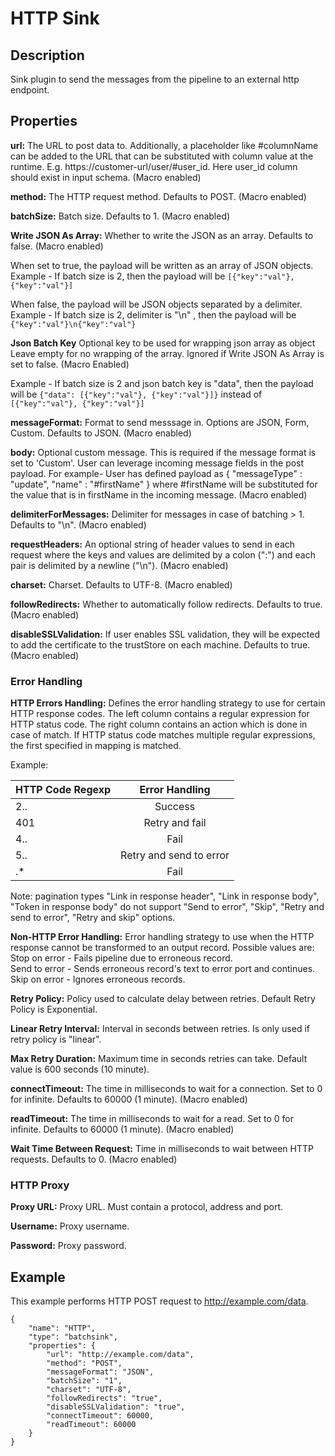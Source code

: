 # HTTP Sink


Description
-----------
Sink plugin to send the messages from the pipeline to an external http endpoint.

Properties
----------

**url:** The URL to post data to. Additionally, a placeholder like #columnName can be added to the URL that can be 
substituted with column value at the runtime. E.g. https://customer-url/user/#user_id. Here user_id column should exist 
in input schema. (Macro enabled)

**method:** The HTTP request method. Defaults to POST. (Macro enabled)

**batchSize:** Batch size. Defaults to 1. (Macro enabled)

**Write JSON As Array:** Whether to write the JSON as an array. Defaults to false. (Macro enabled)

When set to true, the payload will be written as an array of JSON objects.
Example - If batch size is 2, then the payload will be `[{"key":"val"}, {"key":"val"}]`

When false, the payload will be JSON objects separated by a delimiter.
Example - If batch size is 2, delimiter is "\n" , then the payload will be `{"key":"val"}\n{"key":"val"}`

**Json Batch Key** Optional key to be used for wrapping json array as object
Leave empty for no wrapping of the array. Ignored if Write JSON As Array is set to false. (Macro Enabled)

Example - If batch size is 2 and json batch key is "data", then the payload will be
`{"data": [{"key":"val"}, {"key":"val"}]}` instead of `[{"key":"val"}, {"key":"val"}]`

**messageFormat:** Format to send messsage in. Options are JSON, Form, Custom. Defaults to JSON. (Macro enabled)

**body:** Optional custom message. This is required if the message format is set to 'Custom'.
          User can leverage incoming message fields in the post payload.
          For example-
          User has defined payload as \{ "messageType" : "update", "name" : "#firstName" \}
          where #firstName will be substituted for the value that is in firstName in the incoming message. (Macro enabled)

**delimiterForMessages:** Delimiter for messages in case of batching > 1. Defaults to "\n". (Macro enabled)

**requestHeaders:** An optional string of header values to send in each request where the keys and values are
delimited by a colon (":") and each pair is delimited by a newline ("\n"). (Macro enabled)

**charset:** Charset. Defaults to UTF-8. (Macro enabled)

**followRedirects:** Whether to automatically follow redirects. Defaults to true. (Macro enabled)

**disableSSLValidation:**  If user enables SSL validation, they will be expected to add the certificate to the trustStore on each machine. Defaults to true. (Macro enabled)

### Error Handling

**HTTP Errors Handling:** Defines the error handling strategy to use for certain HTTP response codes.
The left column contains a regular expression for HTTP status code. The right column contains an action which
is done in case of match. If HTTP status code matches multiple regular expressions, the first specified in mapping
is matched.

Example:

| HTTP Code Regexp  | Error Handling          |
| ----------------- |:-----------------------:|
| 2..               | Success                 |
| 401               | Retry and fail          |
| 4..               | Fail                    |
| 5..               | Retry and send to error |
| .*                | Fail                    |

Note: pagination types "Link in response header", "Link in response body", "Token in response body" do not support
"Send to error", "Skip", "Retry and send to error", "Retry and skip" options.

**Non-HTTP Error Handling:** Error handling strategy to use when the HTTP response cannot be transformed to an output record.
Possible values are:  
Stop on error - Fails pipeline due to erroneous record.  
Send to error - Sends erroneous record's text to error port and continues.  
Skip on error - Ignores erroneous records.

**Retry Policy:** Policy used to calculate delay between retries. Default Retry Policy is Exponential.

**Linear Retry Interval:** Interval in seconds between retries. Is only used if retry policy is "linear".

**Max Retry Duration:** Maximum time in seconds retries can take. Default value is 600 seconds (10 minute).

**connectTimeout:** The time in milliseconds to wait for a connection. Set to 0 for infinite. Defaults to 60000 (1 minute). (Macro enabled)

**readTimeout:** The time in milliseconds to wait for a read. Set to 0 for infinite. Defaults to 60000 (1 minute). (Macro enabled)

**Wait Time Between Request:** Time in milliseconds to wait between HTTP requests. Defaults to 0. (Macro enabled)

### HTTP Proxy

**Proxy URL:** Proxy URL. Must contain a protocol, address and port.

**Username:** Proxy username.

**Password:** Proxy password.

Example
-------
This example performs HTTP POST request to http://example.com/data.

    {
        "name": "HTTP",
        "type": "batchsink",
        "properties": {
            "url": "http://example.com/data",
            "method": "POST",
            "messageFormat": "JSON",
            "batchSize": "1",
            "charset": "UTF-8",
            "followRedirects": "true",
            "disableSSLValidation": "true",
            "connectTimeout": 60000,
            "readTimeout": 60000
        }
    }
